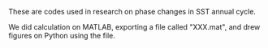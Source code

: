 These are codes used in research on phase changes in SST annual cycle. 

We did calculation on MATLAB, exporting a file called "XXX.mat", and drew figures on Python using the file. 
